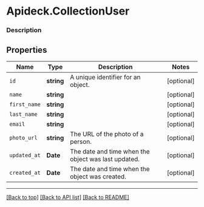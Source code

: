 # Apideck.CollectionUser

### Description

## Properties
Name | Type | Description | Notes
------------ | ------------- | ------------- | -------------
`id` | **string** | A unique identifier for an object. | [optional] 
`name` | **string** |  | [optional] 
`first_name` | **string** |  | [optional] 
`last_name` | **string** |  | [optional] 
`email` | **string** |  | [optional] 
`photo_url` | **string** | The URL of the photo of a person. | [optional] 
`updated_at` | **Date** | The date and time when the object was last updated. | [optional] 
`created_at` | **Date** | The date and time when the object was created. | [optional] 





---

[[Back to top]](#) [[Back to API list]](../../../../README.md#documentation-for-api-endpoints) [[Back to README]](../../../../README.md)


